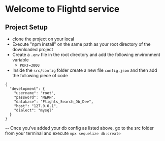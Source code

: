 # Welcome to Flightd service

## Project Setup

- clone the project on your local
- Execute "npm install" on the same path as your root directory of the downloaded project
- Create a `.env` file in the root directory and add the following environment variable
     - `PORT=3000`
- Inside the `src/config` folder create a new file `config.json` and then add the following piece of code

```
{
  "development": {
    "username": "root",
    "password": "MERN",
    "database": "Flights_Search_Db_Dev",
    "host": "127.0.0.1",
    "dialect": "mysql"
  }
}
```

-- Once you've added your db config as listed above, go to the src folder from your terminal and execute `npx sequelize db:create`